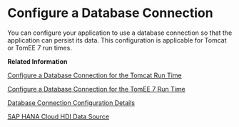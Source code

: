 <!-- loiod462ffcef8304b31a67ef815925de9e7 -->

# Configure a Database Connection

You can configure your application to use a database connection so that the application can persist its data. This configuration is applicable for Tomcat or TomEE 7 run times.

**Related Information**  


[Configure a Database Connection for the Tomcat Run Time](configure-a-database-connection-for-the-tomcat-run-time-9ecd6d8.md "Configure a data source for Tomcat.")

[Configure a Database Connection for the TomEE 7 Run Time](configure-a-database-connection-for-the-tomee-7-run-time-b3092cd.md "Configure a data source for TomEE 7.")

[Database Connection Configuration Details](database-connection-configuration-details-79d5638.md "Define details of the database connection used by your multitarget Java application in Cloud Foundry.")

[SAP HANA Cloud HDI Data Source](sap-hana-cloud-hdi-data-source-29639df.md "Set up HDI data sources for multitarget Java applications in SAP HANA Cloud.")

